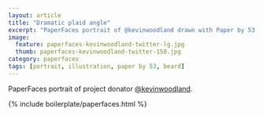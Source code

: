```yaml
---
layout: article
title: "Dramatic plaid angle"
excerpt: "PaperFaces portrait of @kevinwoodland drawn with Paper by 53 on an iPad."
image: 
  feature: paperfaces-kevinwoodland-twitter-lg.jpg
  thumb: paperfaces-kevinwoodland-twitter-150.jpg
category: paperfaces
tags: [portrait, illustration, paper by 53, beard]
---
```


PaperFaces portrait of project donator [@kevinwoodland](http://twitter.com/kevinwoodland).

{% include boilerplate/paperfaces.html %}